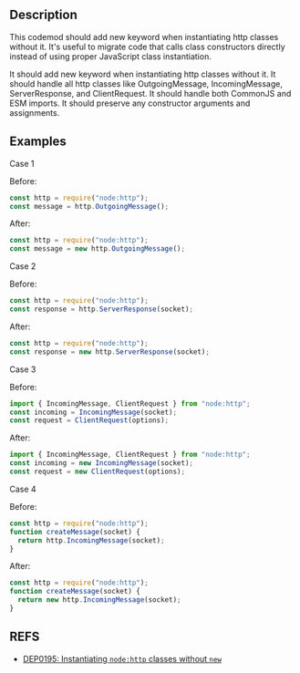 ## Description

This codemod should add new keyword when instantiating http classes without it. It's useful to migrate code that calls class constructors directly instead of using proper JavaScript class instantiation.

It should add new keyword when instantiating http classes without it. It should handle all http classes like OutgoingMessage, IncomingMessage, ServerResponse, and ClientRequest. It should handle both CommonJS and ESM imports. It should preserve any constructor arguments and assignments.

## Examples

Case 1

Before:

```js
const http = require("node:http");
const message = http.OutgoingMessage();
```

After:

```js
const http = require("node:http");
const message = new http.OutgoingMessage();
```

Case 2

Before:

```js
const http = require("node:http");
const response = http.ServerResponse(socket);
```

After:

```js
const http = require("node:http");
const response = new http.ServerResponse(socket);
```

Case 3

Before:

```js
import { IncomingMessage, ClientRequest } from "node:http";
const incoming = IncomingMessage(socket);
const request = ClientRequest(options);
```

After:

```js
import { IncomingMessage, ClientRequest } from "node:http";
const incoming = new IncomingMessage(socket);
const request = new ClientRequest(options);
```

Case 4

Before:

```js
const http = require("node:http");
function createMessage(socket) {
  return http.IncomingMessage(socket);
}
```

After:

```js
const http = require("node:http");
function createMessage(socket) {
  return new http.IncomingMessage(socket);
}
```

## REFS

- [DEP0195: Instantiating `node:http` classes without `new`](https://nodejs.org/api/deprecations.html#DEP0195)